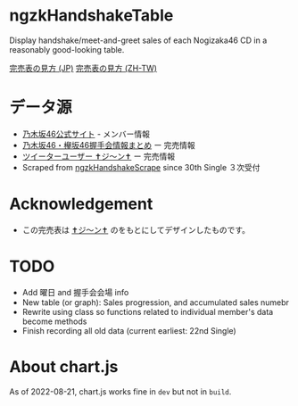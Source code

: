 # ngzkHandshakeTable
 Display handshake/meet-and-greet sales of each Nogizaka46 CD in a reasonably good-looking table.

[完売表の見方 (JP)](https://ameblo.jp/seto-kasumi/entry-11695182533.html) 
[完売表の見方 (ZH-TW)](https://pttyes.com/SakaTalk/M.1648729058.A.59E) 

# データ源
- [乃木坂46公式サイト](nogizaka46.com) - メンバー情報
- [乃木坂46・欅坂46握手会情報まとめ](https://ameblo.jp/seto-kasumi/) ー 完売情報
- [ツイーターユーザー ✝︎ジ〜ン✝︎](https://twitter.com/lovefiaa) ー 完売情報
- Scraped from [ngzkHandshakeScrape](https://github.com/universallyleo/ngzkHandshakeScrape) since 30th Single ３次受付

# Acknowledgement
- この完売表は [✝︎ジ〜ン✝︎](https://twitter.com/lovefiaa) のをもとにしてデザインしたものです。


# TODO
- Add 曜日 and 握手会会場 info
- New table (or graph): Sales progression, and accumulated sales numebr
- Rewrite using class so functions related to individual member's data become methods
- Finish recording all old data (current earliest: 22nd Single)

# About chart.js
As of 2022-08-21, chart.js works fine in `dev` but not in `build`.